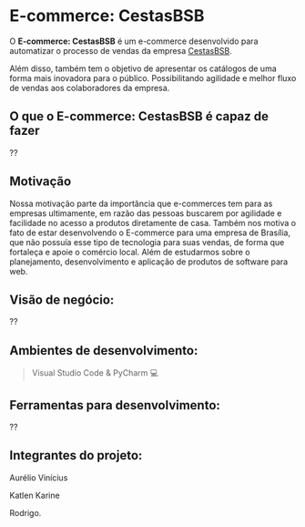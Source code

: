 # E-commerce: CestasBSB

O **E-commerce: CestasBSB** é um e-commerce desenvolvido para automatizar o processo de vendas da empresa [CestasBSB](https://www.instagram.com/cestas.bsb/). 

Além disso, também tem o objetivo de apresentar os catálogos de uma forma mais inovadora para o público. Possibilitando agilidade e melhor fluxo de vendas aos colaboradores da empresa.

## O que o E-commerce: CestasBSB é capaz de fazer
??

## Motivação

Nossa motivação parte da importância que e-commerces tem para as empresas ultimamente, em razão das pessoas buscarem por agilidade e facilidade no acesso a produtos diretamente de casa. Também nos motiva o fato de estar desenvolvendo o E-commerce para uma empresa de Brasília, que não possuía esse tipo de tecnologia para suas vendas, de forma que fortaleça e apoie o comércio local. Além de estudarmos sobre o planejamento, desenvolvimento e aplicação de produtos de software para web.

## Visão de negócio: 
??

## Ambientes de desenvolvimento:
> Visual Studio Code & PyCharm :computer:

## Ferramentas para desenvolvimento: 
??

## Integrantes do projeto: 
Aurélio Vinícius

Katlen Karine

Rodrigo.
